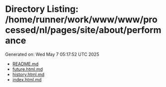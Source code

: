 # Directory Listing: /home/runner/work/www/www/processed/nl/pages/site/about/performance
Generated on: Wed May  7 05:17:52 UTC 2025

- [README.md](README.md)
- [future.html.md](future.html.md)
- [history.html.md](history.html.md)
- [index.html.md](index.html.md)
